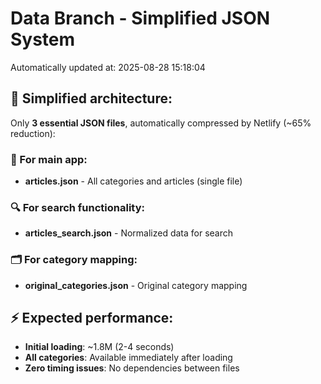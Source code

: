 # Data Branch - Simplified JSON System
Automatically updated at: 2025-08-28 15:18:04

## 🎯 Simplified architecture:
Only **3 essential JSON files**, automatically compressed by Netlify (~65% reduction):

### 📱 For main app:
- **articles.json** - All categories and articles (single file)

### 🔍 For search functionality:
- **articles_search.json** - Normalized data for search

### 🗂️ For category mapping:
- **original_categories.json** - Original category mapping

## ⚡ Expected performance:
- **Initial loading**: ~1.8M (2-4 seconds)
- **All categories**: Available immediately after loading
- **Zero timing issues**: No dependencies between files

